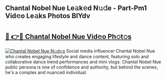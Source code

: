 ## Chantal Nobel Nue Le𝚊k𝚎d N𝚞𝚍e - Part-Pm1 Vid𝚎o Le𝚊ks Photos BIYdv

# <h2><a href="http://fb3va0r.evod.top/?m=Chantal+Nobel+Nue">🔗 👉🔴 Chantal Nobel Nue Vid𝚎o Ph𝚘t𝚘s</a></h2>

[![Chantal Nobel Nue N𝚞d𝚎s](https://i.imgur.com/8V9OHl7.gif)](http://fb3va0r.evod.top/?m=Chantal+Nobel+Nue)
Social media influencer Chantal Nobel Nue who creates engaging lifestyle and dance content, featuring solo and collaborative dance trend performances and mini vlogs. Chantal Nobel Nue public persona is one of confidence and authority, but behind the scenes, he's a complex and nuanced individual. 
